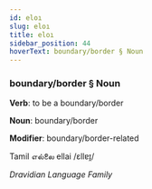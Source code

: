 ```yaml
---
id: eloı
slug: eloı
title: eloı
sidebar_position: 44
hoverText: boundary/border § Noun
---
```


### boundary/border § Noun

**Verb**: to be a boundary/border

**Noun**: boundary/border

**Modifier**: boundary/border-related

Tamil எல்லை ellai /ɛllɐɪ̯/

*Dravidian Language Family*